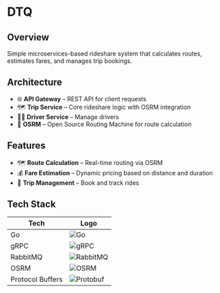 # DTQ


## Overview
Simple microservices-based rideshare system that calculates routes, estimates fares, and manages trip bookings.

## Architecture
- 🌐 **API Gateway** – REST API for client requests  
- 🗺️ **Trip Service** – Core rideshare logic with OSRM integration  
- 👨‍✈️ **Driver Service** – Manage drivers  
- 🧮 **OSRM** – Open Source Routing Machine for route calculation  

## Features
- 🗺️ **Route Calculation** – Real-time routing via OSRM  
- 💰 **Fare Estimation** – Dynamic pricing based on distance and duration  
- 🚗 **Trip Management** – Book and track rides  

## Tech Stack

| Tech | Logo |
|------|------|
| Go | ![Go](https://img.shields.io/badge/Go-00ADD8?logo=go&logoColor=white) |
| gRPC | ![gRPC](https://img.shields.io/badge/gRPC-448CDA?logo=grpc&logoColor=white) |
| RabbitMQ | ![RabbitMQ](https://img.shields.io/badge/RabbitMQ-FF6600?logo=rabbitmq&logoColor=white) |
| OSRM | ![OSRM](https://img.shields.io/badge/OSRM-000000?logo=openstreetmap&logoColor=white) |
| Protocol Buffers | ![Protobuf](https://img.shields.io/badge/Protobuf-4285F4?logo=google&logoColor=white) |

